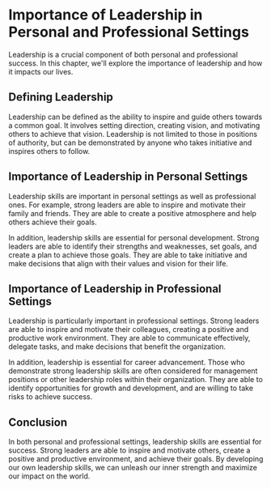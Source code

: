 Importance of Leadership in Personal and Professional Settings
=======================================================================================

Leadership is a crucial component of both personal and professional success. In this chapter, we'll explore the importance of leadership and how it impacts our lives.

Defining Leadership
-------------------

Leadership can be defined as the ability to inspire and guide others towards a common goal. It involves setting direction, creating vision, and motivating others to achieve that vision. Leadership is not limited to those in positions of authority, but can be demonstrated by anyone who takes initiative and inspires others to follow.

Importance of Leadership in Personal Settings
---------------------------------------------

Leadership skills are important in personal settings as well as professional ones. For example, strong leaders are able to inspire and motivate their family and friends. They are able to create a positive atmosphere and help others achieve their goals.

In addition, leadership skills are essential for personal development. Strong leaders are able to identify their strengths and weaknesses, set goals, and create a plan to achieve those goals. They are able to take initiative and make decisions that align with their values and vision for their life.

Importance of Leadership in Professional Settings
-------------------------------------------------

Leadership is particularly important in professional settings. Strong leaders are able to inspire and motivate their colleagues, creating a positive and productive work environment. They are able to communicate effectively, delegate tasks, and make decisions that benefit the organization.

In addition, leadership is essential for career advancement. Those who demonstrate strong leadership skills are often considered for management positions or other leadership roles within their organization. They are able to identify opportunities for growth and development, and are willing to take risks to achieve success.

Conclusion
----------

In both personal and professional settings, leadership skills are essential for success. Strong leaders are able to inspire and motivate others, create a positive and productive environment, and achieve their goals. By developing our own leadership skills, we can unleash our inner strength and maximize our impact on the world.
